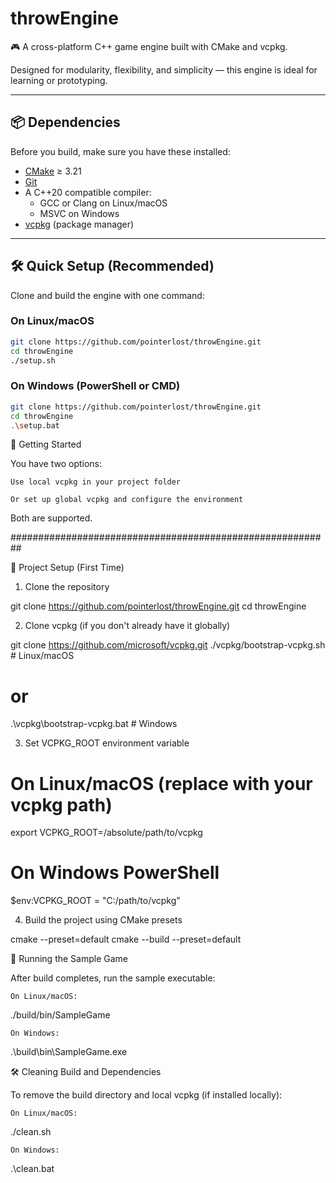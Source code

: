 # throwEngine

🎮 A cross-platform C++ game engine built with CMake and vcpkg.

Designed for modularity, flexibility, and simplicity — this engine is ideal for learning or prototyping.

---

## 📦 Dependencies

Before you build, make sure you have these installed:

- [CMake](https://cmake.org/) ≥ 3.21
- [Git](https://git-scm.com/)
- A C++20 compatible compiler:
  - GCC or Clang on Linux/macOS
  - MSVC on Windows
- [vcpkg](https://github.com/microsoft/vcpkg) (package manager)

---

## 🛠 Quick Setup (Recommended)

Clone and build the engine with one command:

### On Linux/macOS
```bash
git clone https://github.com/pointerlost/throwEngine.git
cd throwEngine
./setup.sh
```

### On Windows (PowerShell or CMD)
```bash
git clone https://github.com/pointerlost/throwEngine.git
cd throwEngine
.\setup.bat
```

🚀 Getting Started

You have two options:

    Use local vcpkg in your project folder

    Or set up global vcpkg and configure the environment

Both are supported.

##########################################################

🔧 Project Setup (First Time)
1. Clone the repository

git clone https://github.com/pointerlost/throwEngine.git
cd throwEngine

2. Clone vcpkg (if you don't already have it globally)

git clone https://github.com/microsoft/vcpkg.git
./vcpkg/bootstrap-vcpkg.sh  # Linux/macOS
# or
.\vcpkg\bootstrap-vcpkg.bat # Windows

3. Set VCPKG_ROOT environment variable

# On Linux/macOS (replace with your vcpkg path)
export VCPKG_ROOT=/absolute/path/to/vcpkg

# On Windows PowerShell
$env:VCPKG_ROOT = "C:/path/to/vcpkg"

4. Build the project using CMake presets

cmake --preset=default
cmake --build --preset=default

🧪 Running the Sample Game

After build completes, run the sample executable:

    On Linux/macOS:

./build/bin/SampleGame

    On Windows:

.\build\bin\SampleGame.exe

🛠 Cleaning Build and Dependencies

To remove the build directory and local vcpkg (if installed locally):

    On Linux/macOS:

./clean.sh

    On Windows:

.\clean.bat

